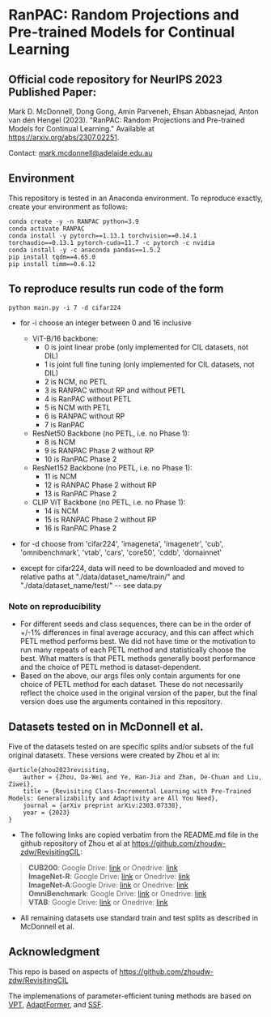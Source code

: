 # RanPAC: Random Projections and Pre-trained Models for Continual Learning

## Official code repository for NeurIPS 2023 Published Paper:

Mark D. McDonnell, Dong Gong, Amin Parveneh, Ehsan Abbasnejad, Anton van den Hengel (2023). "RanPAC: Random Projections and Pre-trained Models for Continual Learning." Available at <https://arxiv.org/abs/2307.02251>.

Contact: <mark.mcdonnell@adelaide.edu.au>

## Environment

This repository is tested in an Anaconda environment. To reproduce exactly, create your environment as follows:

```
conda create -y -n RANPAC python=3.9
conda activate RANPAC
conda install -y pytorch==1.13.1 torchvision==0.14.1 torchaudio==0.13.1 pytorch-cuda=11.7 -c pytorch -c nvidia
conda install -y -c anaconda pandas==1.5.2
pip install tqdm==4.65.0 
pip install timm==0.6.12
```

## To reproduce results run code of the form

```
python main.py -i 7 -d cifar224
```

- for -i choose an integer between 0 and 16 inclusive

    - ViT-B/16 backbone:
        - 0 is joint linear probe (only implemented for CIL datasets, not DIL)
        - 1 is joint full fine tuning (only implemented for CIL datasets, not DIL)
        - 2 is NCM, no PETL
        - 3 is RANPAC without RP and without PETL
        - 4 is RanPAC without PETL
        - 5 is NCM with PETL
        - 6 is RANPAC without RP
        - 7 is RanPAC
    - ResNet50 Backbone (no PETL, i.e. no Phase 1):
        - 8 is NCM
        - 9 is RANPAC Phase 2 without RP
        - 10 is RanPAC Phase 2
    - ResNet152 Backbone (no PETL, i.e. no Phase 1):
        - 11 is NCM
        - 12 is RANPAC Phase 2 without RP
        - 13 is RanPAC Phase 2
    - CLIP ViT Backbone (no PETL, i.e. no Phase 1):
        - 14 is NCM
        - 15 is RANPAC Phase 2 without RP
        - 16 is RanPAC Phase 2

- for -d choose from 'cifar224', 'imageneta', 'imagenetr', 'cub', 'omnibenchmark', 'vtab', 'cars', 'core50', 'cddb', 'domainnet'
- except for cifar224, data will need to be downloaded and moved to relative paths at "./data/dataset_name/train/" and "./data/dataset_name/test/" -- see data.py

### Note on reproducibility

- For different seeds and class sequences, there can be in the order of +/-1% differences in final average accuracy, and this can affect which PETL method performs best. We did not have time or the motivation to run many repeats of each PETL method and statistically choose the best. What matters is that PETL methods generally boost performance and the choice of PETL method is dataset-dependent.
- Based on the above, our args files only contain arguments for one choice of PETL method for each dataset. These do not necessarily reflect the choice used in the original version of the paper, but the final version does use the arguments contained in this repository.

## Datasets tested on in McDonnell et al.

Five of the datasets tested on are specific splits and/or subsets of the full original datasets. These versions were created by Zhou et al in:

    @article{zhou2023revisiting,
        author = {Zhou, Da-Wei and Ye, Han-Jia and Zhan, De-Chuan and Liu, Ziwei},
        title = {Revisiting Class-Incremental Learning with Pre-Trained Models: Generalizability and Adaptivity are All You Need},
        journal = {arXiv preprint arXiv:2303.07338},
        year = {2023}
    }

- The following links are copied verbatim from the README.md file in the github repository of Zhou et al at https://github.com/zhoudw-zdw/RevisitingCIL:

> **CUB200**:  Google Drive: [link](https://drive.google.com/file/d/1XbUpnWpJPnItt5zQ6sHJnsjPncnNLvWb/view?usp=sharing) or Onedrive: [link](https://entuedu-my.sharepoint.com/:u:/g/personal/n2207876b_e_ntu_edu_sg/EVV4pT9VJ9pBrVs2x0lcwd0BlVQCtSrdbLVfhuajMry-lA?e=L6Wjsc)  
> **ImageNet-R**: Google Drive: [link](https://drive.google.com/file/d/1SG4TbiL8_DooekztyCVK8mPmfhMo8fkR/view?usp=sharing) or Onedrive: [link](https://entuedu-my.sharepoint.com/:u:/g/personal/n2207876b_e_ntu_edu_sg/EU4jyLL29CtBsZkB6y-JSbgBzWF5YHhBAUz1Qw8qM2954A?e=hlWpNW)  
> **ImageNet-A**:Google Drive: [link](https://drive.google.com/file/d/19l52ua_vvTtttgVRziCZJjal0TPE9f2p/view?usp=sharing) or Onedrive: [link](https://entuedu-my.sharepoint.com/:u:/g/personal/n2207876b_e_ntu_edu_sg/ERYi36eg9b1KkfEplgFTW3gBg1otwWwkQPSml0igWBC46A?e=NiTUkL)  
> **OmniBenchmark**: Google Drive: [link](https://drive.google.com/file/d/1AbCP3zBMtv_TDXJypOCnOgX8hJmvJm3u/view?usp=sharing) or Onedrive: [link](https://entuedu-my.sharepoint.com/:u:/g/personal/n2207876b_e_ntu_edu_sg/EcoUATKl24JFo3jBMnTV2WcBwkuyBH0TmCAy6Lml1gOHJA?e=eCNcoA)  
> **VTAB**: Google Drive: [link](https://drive.google.com/file/d/1xUiwlnx4k0oDhYi26KL5KwrCAya-mvJ_/view?usp=sharing) or Onedrive: [link](https://entuedu-my.sharepoint.com/:u:/g/personal/n2207876b_e_ntu_edu_sg/EQyTP1nOIH5PrfhXtpPgKQ8BlEFW2Erda1t7Kdi3Al-ePw?e=Yt4RnV)  

- All remaining datasets use standard train and test splits as described in McDonnell et al.


## Acknowledgment
This repo is based on aspects of https://github.com/zhoudw-zdw/RevisitingCIL

The implemenations of parameter-efficient tuning methods are based on [VPT](https://github.com/sagizty/VPT), [AdaptFormer](https://github.com/ShoufaChen/AdaptFormer), and [SSF](https://github.com/dongzelian/SSF).
